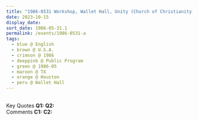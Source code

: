 ```yaml
---
title: "1986-0531 Workshop, Wallet Hall, Unity (Church of Christianity), 2929 Unity Drive, Houston, TX, U.S.A."
date: 2023-10-15
display_date: 
sort_date: 1986-05-31.1
permalink: /events/1986-0531-a
tags:
  - blue @ English
  - brown @ U.S.A.
  - crimson @ 1986
  - deeppink @ Public Program
  - green @ 1986-05
  - maroon @ TX
  - orange @ Houston
  - peru @ Wallet Hall
---
```


<br>

<wave-list>
  <list-title color="DarkSeaGreen" width="55">Key Quotes</list-title>
  <list-item color="BlanchedAlmond" width="280"><b>Q1:</b> <i></i></list-item>
  <list-item color="Lavender" width="280"><b>Q2:</b> <i></i></list-item>
</wave-list>

<br>

<wave-list>
  <list-title color="DarkSeaGreen" width="55">Comments</list-title>
  <list-item color="BlanchedAlmond" width="280"><b>C1:</b> <i></i></list-item>
  <list-item color="Lavender" width="280"><b>C2:</b> <i></i></list-item>
</wave-list>